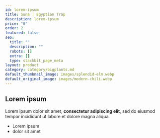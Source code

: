 ```yaml
---
id: lorem-ipsum
title: Suna | Egyptian Trap
description: lorem-ipsum
price: "0"
order: 2
featured: false
seo:
  title: ""
  description: ""
  robots: []
  extra: []
  type: stackbit_page_meta
layout: product
category: category/bigplants.md
default_thumbnail_image: images/splendid-elm.webp
default_original_image: images/modern-chili.webp
---
```


## Lorem ipsum

Lorem ipsum dolor sit amet, **consectetur adipiscing elit**, sed do eiusmod tempor incididunt ut labore et dolore magna aliqua.

- Lorem ipsum
- dolor sit amet
